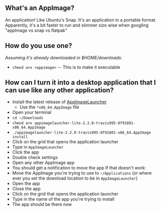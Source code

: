 ## What's an AppImage?
An application!
Like Ubuntu's Snap.
It's an application in a portable format.
Apparently, it's a bit faster to run and slimmer size wise when googling "appImage vs snap vs flatpak"

## How do you use one?
*Assuming it's already downloaded in $HOME/downloads*:
- `chmod a+x <appimage>` -- This is to make it executable

## How can I turn it into a desktop application that I can use like any other application?
- Install the latest release of [AppImageLauncher](https://github.com/TheAssassin/AppImageLauncher/releases)
    - Use the `*x86_64.AppImage` file
- Open your terminal
- `cd ~/Downloads`
- `chmod a+x appimagelauncher-lite-2.2.0-travis995-0f91801-x86_64.AppImage`
- `./appimagelauncher-lite-2.2.0-travis995-0f91801-x86_64.AppImage install`
- Click on the grid that opens the application launcher
- Type in `AppImageLauncher`
- Click the app
- Double check settings
- Open any other AppImage app
- You should get a notification to move the app
If that doesn't work:
- Move the AppImage you're trying to use to `~/Applications` (or where ever you set the download location to be in `AppImageLauncher`)
- Open the app
- Close the app
- Click on the grid that opens the application launcher
- Type in the name of the app you're trying to install
- The app should be there now